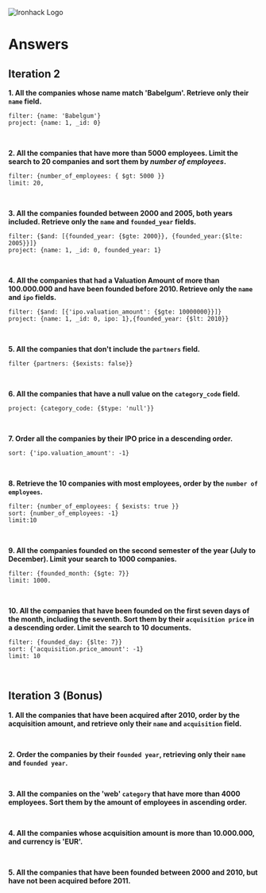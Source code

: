 ![Ironhack Logo](https://i.imgur.com/1QgrNNw.png)

# Answers

## Iteration 2

**1. All the companies whose name match 'Babelgum'. Retrieve only their `name` field.**

    filter: {name: 'Babelgum'}
    project: {name: 1, _id: 0}

<br>

**2. All the companies that have more than 5000 employees. Limit the search to 20 companies and sort them by *number of employees*.**

    filter: {number_of_employees: { $gt: 5000 }}
    limit: 20,

<br>

**3. All the companies founded between 2000 and 2005, both years included. Retrieve only the `name` and `founded_year` fields.**

    filter: {$and: [{founded_year: {$gte: 2000}}, {founded_year:{$lte: 2005}}]}
    project: {name: 1, _id: 0, founded_year: 1}

<br>

**4. All the companies that had a Valuation Amount of more than 100.000.000 and have been founded before 2010. Retrieve only the `name` and `ipo` fields.**

    filter: {$and: [{'ipo.valuation_amount': {$gte: 10000000}}]}
    project: {name: 1, _id: 0, ipo: 1},{founded_year: {$lt: 2010}}


<br>

**5. All the companies that don't include the `partners` field.**

    filter {partners: {$exists: false}}

<br>

**6. All the companies that have a null value on the `category_code` field.**

    project: {category_code: {$type: 'null'}}

<br>

**7. Order all the companies by their IPO price in a descending order.**

    sort: {'ipo.valuation_amount': -1}

<br>

**8. Retrieve the 10 companies with most employees, order by the `number of employees`.**

    filter: {number_of_employees: { $exists: true }}
    sort: {number_of_employees: -1}
    limit:10

<br>

**9. All the companies founded on the second semester of the year (July to December). Limit your search to 1000 companies.**

    filter: {founded_month: {$gte: 7}}
    limit: 1000.

<br>

**10. All the companies that have been founded on the first seven days of the month, including the seventh. Sort them by their `acquisition price` in a descending order. Limit the search to 10 documents.**

    filter: {founded_day: {$lte: 7}}
    sort: {'acquisition.price_amount': -1}
    limit: 10

<br>

## Iteration 3 (Bonus)

**1. All the companies that have been acquired after 2010, order by the acquisition amount, and retrieve only their `name` and `acquisition` field.**

<!-- Your Query Goes Here -->

<br>

**2. Order the companies by their `founded year`, retrieving only their `name` and `founded year`.**

<!-- Your Query Goes Here -->

<br>

**3. All the companies on the 'web' `category` that have more than 4000 employees. Sort them by the amount of employees in ascending order.**

<!-- Your Query Goes Here -->

<br>

**4. All the companies whose acquisition amount is more than 10.000.000, and currency is 'EUR'.**

<!-- Your Query Goes Here -->

<br>

**5. All the companies that have been founded between 2000 and 2010, but have not been acquired before 2011.**

<!-- Your Query Goes Here -->

<br>

